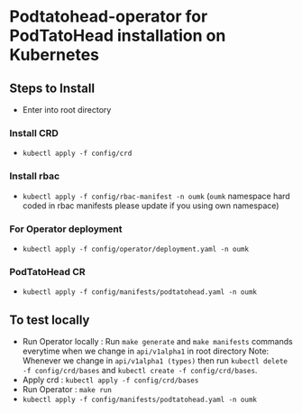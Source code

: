# Podtatohead-operator for PodTatoHead installation on Kubernetes

## Steps to Install
 - Enter into root directory
### Install CRD
 - `kubectl apply -f config/crd`
### Install rbac
 - `kubectl apply -f config/rbac-manifest -n oumk` (`oumk` namespace hard coded in rbac manifests please update if you using own namespace)
 ### For Operator deployment
 - `kubectl apply -f config/operator/deployment.yaml -n oumk`
### PodTatoHead CR
 - `kubectl apply -f config/manifests/podtatohead.yaml -n oumk`

## To test locally
 - Run Operator locally :
   Run `make generate` and `make manifests` commands everytime when we change in `api/v1alpha1` in root directory
   Note: Whenever we change in `api/v1alpha1 (types)` then run `kubectl delete -f config/crd/bases` and `kubectl create -f config/crd/bases`.
 - Apply crd : `kubectl apply -f config/crd/bases`
 - Run Operator : `make run`
 - `kubectl apply -f config/manifests/podtatohead.yaml -n oumk`
